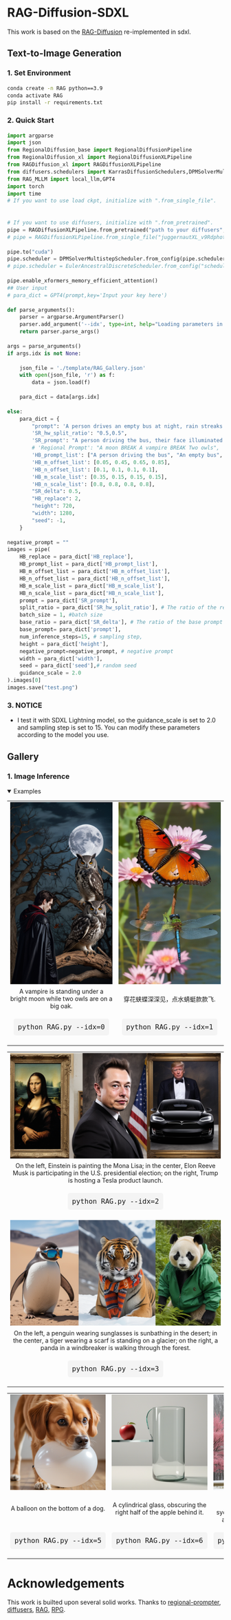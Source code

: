 # RAG-Diffusion-SDXL
This work is based on the [RAG-Diffusion](https://github.com/NJU-PCALab/RAG-Diffusion) re-implemented in sdxl.

## Text-to-Image Generation
### 1. Set Environment
```bash
conda create -n RAG python==3.9
conda activate RAG
pip install -r requirements.txt
```
### 2. Quick Start
```python
import argparse
import json
from RegionalDiffusion_base import RegionalDiffusionPipeline
from RegionalDiffusion_xl import RegionalDiffusionXLPipeline
from RAGDiffusion_xl import RAGDiffusionXLPipeline
from diffusers.schedulers import KarrasDiffusionSchedulers,DPMSolverMultistepScheduler,EulerAncestralDiscreteScheduler
from RAG_MLLM import local_llm,GPT4
import torch
import time
# If you want to use load ckpt, initialize with ".from_single_file". 


# If you want to use diffusers, initialize with ".from_pretrained".
pipe = RAGDiffusionXLPipeline.from_pretrained("path to your diffusers",torch_dtype=torch.float16, use_safetensors=True, variant="fp16")
# pipe = RAGDiffusionXLPipeline.from_single_file("juggernautXL_v9Rdphoto2Lightning.safetensors", torch_dtype=torch.float16, use_safetensors=True, variant="fp16", local_files_only=True)

pipe.to("cuda")
pipe.scheduler = DPMSolverMultistepScheduler.from_config(pipe.scheduler.config,use_karras_sigmas=True)
# pipe.scheduler = EulerAncestralDiscreteScheduler.from_config("scheduler_config.json",use_karras_sigmas=True)

pipe.enable_xformers_memory_efficient_attention()
## User input
# para_dict = GPT4(prompt,key='Input your key here')

def parse_arguments():
    parser = argparse.ArgumentParser()
    parser.add_argument('--idx', type=int, help="Loading parameters in json")
    return parser.parse_args()

args = parse_arguments()
if args.idx is not None:
    
    json_file = './template/RAG_Gallery.json'
    with open(json_file, 'r') as f:
        data = json.load(f)

    para_dict = data[args.idx]

else:
    para_dict = {
        "prompt": 'A person drives an empty bus at night, rain streaks the windows, moonlight dimly illuminates the seats.',
        'SR_hw_split_ratio': "0.5,0.5",
        'SR_prompt': "A person driving the bus, their face illuminated by the dashboard lights, focused intently on the road ahead. BREAK The empty bus, its seats arranged neatly, echoing the silence of the night. BREAK Rain streaks on the windows, distorting the view outside and creating a sense of isolation. BREAK Moonlight filtering through, casting a gentle glow on the seats, enhancing the serene yet melancholic atmosphere of the scene.",
        # 'Regional Prompt': "A moon BREAK A vampire BREAK Two owls",
        'HB_prompt_list': ["A person driving the bus", "An empty bus", "Rain streaks on the windows", "Moonlight illuminating the seats"], 
        'HB_m_offset_list': [0.05, 0.45, 0.65, 0.85], 
        'HB_n_offset_list': [0.1, 0.1, 0.1, 0.1], 
        'HB_m_scale_list': [0.35, 0.15, 0.15, 0.15],
        'HB_n_scale_list': [0.8, 0.8, 0.8, 0.8],
        "SR_delta": 0.5,
        "HB_replace": 2,
        "height": 720,
        "width": 1280,
        "seed": -1,
    }

negative_prompt = ""
images = pipe(
    HB_replace = para_dict['HB_replace'],
    HB_prompt_list = para_dict['HB_prompt_list'],
    HB_m_offset_list = para_dict['HB_m_offset_list'],
    HB_n_offset_list = para_dict['HB_n_offset_list'],
    HB_m_scale_list = para_dict['HB_m_scale_list'],
    HB_n_scale_list = para_dict['HB_n_scale_list'],
    prompt = para_dict['SR_prompt'],
    split_ratio = para_dict['SR_hw_split_ratio'], # The ratio of the regional prompt, the number of prompts is the same as the number of regions, and the number of prompts is the same as the number of regions
    batch_size = 1, #batch size
    base_ratio = para_dict['SR_delta'], # The ratio of the base prompt    
    base_prompt= para_dict['prompt'],       
    num_inference_steps=15, # sampling step, 
    height = para_dict['height'], 
    negative_prompt=negative_prompt, # negative prompt
    width = para_dict['width'], 
    seed = para_dict['seed'],# random seed
    guidance_scale = 2.0
).images[0]
images.save("test.png")
```
### 3. NOTICE
- I test it with SDXL Lightning model, so the guidance_scale is set to 2.0 and sampling step is set to 15. You can modify these parameters according to the model you use.

## Gallery

### 1. Image Inference

<details open>
<summary>Examples</summary> 
<table class="center">
  <tr>
    <td width=25% style="border: none"><img src="assets/pictures/0_RAG.png" style="width:100%"></td>
    <td width=25% style="border: none"><img src="assets/pictures/1_RAG.png" style="width:100%"></td>
  </tr>
  <tr>
    <td width="25%" style="border: none; text-align: center; word-wrap: break-word">A vampire is standing under a bright moon while two owls are on a big oak.</td>
    <td width="25%" style="border: none; text-align: center; word-wrap: break-word">穿花蛱蝶深深见，点水蜻蜓款款飞.</td>
  </tr>
  <tr>
    <td width="25%" style="border: none; text-align: center; word-wrap: break-word">
      <pre style="background-color: #f4f4f4; padding: 10px; border-radius: 5px; font-family: Consolas, monospace; font-size: 16px; display: inline-block;">python RAG.py --idx=0</pre>
    </td>
    <td width="25%" style="border: none; text-align: center; word-wrap: break-word">
      <pre style="background-color: #f4f4f4; padding: 10px; border-radius: 5px; font-family: Consolas, monospace; font-size: 16px; display: inline-block;">python RAG.py --idx=1</pre>
    </td>
  </tr>
</table>
<table class="center">
  <tr>
    <td width=100% style="border: none"><img src="assets/pictures/2_RAG.png" style="width:100%"></td>
  </tr>
  <tr>
    <td width="100%" style="border: none; text-align: center; word-wrap: break-word">On the left, Einstein is painting the Mona Lisa; in the center, Elon Reeve Musk is participating in the U.S. presidential election; on the right, Trump is hosting a Tesla product launch.</td>
  </tr>
  <tr>
    <td width="50%" style="border: none; text-align: center; word-wrap: break-word">
      <pre style="background-color: #f4f4f4; padding: 10px; border-radius: 5px; font-family: Consolas, monospace; font-size: 16px; display: inline-block;">python RAG.py --idx=2</pre>
    </td>
    </td>
  </td>
  <tr>
    <td width=100% style="border: none"><img src="assets/pictures/3_RAG.png" style="width:100%"></td>
  </tr>
  <tr>
    <td width="100%" style="border: none; text-align: center; word-wrap: break-word">On the left, a penguin wearing sunglasses is sunbathing in the desert; in the center, a tiger wearing a scarf is standing on a glacier; on the right, a panda in a windbreaker is walking through the forest.</td>
  </tr>
  <tr>
    <td width="50%" style="border: none; text-align: center; word-wrap: break-word">
      <pre style="background-color: #f4f4f4; padding: 10px; border-radius: 5px; font-family: Consolas, monospace; font-size: 16px; display: inline-block;">python RAG.py --idx=3</pre>
    </td>
    </td>
  </tr>
</table>
<table class="center">
  <tr>
    <td width=25% style="border: none"><img src="assets/pictures/5_RAG.png" style="width:100%"></td>
    <td width=25% style="border: none"><img src="assets/pictures/6_RAG.png" style="width:100%"></td>
    <td width=25% style="border: none"><img src="assets/pictures/7_RAG.png" style="width:100%"></td>
  </tr>
  <tr>
    <td width="25%" style="border: none; text-align: center; word-wrap: break-word">A balloon on the bottom of a dog.</td>
    <td width="25%" style="border: none; text-align: center; word-wrap: break-word">A cylindrical glass, obscuring the right half of the apple behind it.</td>
    <td width="25%" style="border: none; text-align: center; word-wrap: break-word"> From left to right, Pink blossoming trees, Green sycamore trees, Golden maples and Snow-blanketed pines.</td>
  </tr>
  <tr>
    <td width="25%" style="border: none; text-align: center; word-wrap: break-word">
      <pre style="background-color: #f4f4f4; padding: 10px; border-radius: 5px; font-family: Consolas, monospace; font-size: 16px; display: inline-block;">python RAG.py --idx=5</pre>
    </td>
    <td width="25%" style="border: none; text-align: center; word-wrap: break-word">
      <pre style="background-color: #f4f4f4; padding: 10px; border-radius: 5px; font-family: Consolas, monospace; font-size: 16px; display: inline-block;">python RAG.py --idx=6</pre>
    </td>
    <td width="25%" style="border: none; text-align: center; word-wrap: break-word">
      <pre style="background-color: #f4f4f4; padding: 10px; border-radius: 5px; font-family: Consolas, monospace; font-size: 16px; display: inline-block;">python RAG.py --idx=7</pre>
    </td>
  </tr>
</table>
</details>

# Acknowledgements
This work is builted upon several solid works. Thanks to [regional-prompter](https://github.com/hako-mikan/sd-webui-regional-prompter), [diffusers](https://github.com/huggingface/diffusers), [RAG](https://github.com/NJU-PCALab/RAG-Diffusion), [RPG](https://github.com/YangLing0818/RPG-DiffusionMaster?tab=readme-ov-file).